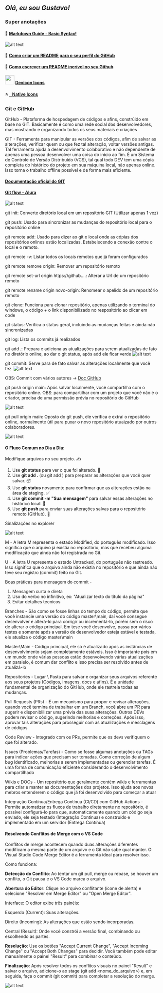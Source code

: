 ## *Olá, eu sou Gustavo!*
### Super anotações



#### 📃 [Markdown Guide - Basic Syntax!](https://www.markdownguide.org/basic-syntax/)
![alt text](image.png)


#### 📘 [Como criar um README para o seu perfil do GitHub](https://www.alura.com.br/artigos/como-criar-um-readme-para-seu-perfil-github)

#### 📘 [Como escrever um README incrível no seu Github](https://www.alura.com.br/artigos/escrever-bom-readme)

####  <img src="https://cdn.jsdelivr.net/gh/devicons/devicon@latest/icons/argocd/argocd-original.svg" width="30" height = "30" /> [Devicon Icons](https://devicon.dev/)
#### ⭐ [   Native Icons](https://gist.github.com/rxaviers/7360908#file-gistfile1-md)


### Git e GitHub

GitHub - Plataforma de hospedagem de códigos e afins, constrúido em base no GIT. Basicamente é como uma rede social dos desenvolvedores, mas mostrando e organizando todos os seus materiais e criações

GIT - Ferramenta para manipular as versões dos códigos, afim de salvar as alterações, verificar quem ou que fez tal alteração, voltar versões antigas. Tal ferramenta ajuda a desenvolvimento colaborativo e não dependente de apenas uma pessoa desenvolver uma coisa do início ao fim. É um Sistema de Controle de Versão Distribuído (VCS), tal qual todo DEV tem uma cópia completa do histórico do projeto em sua máquina local, não apenas online. Isso torna o trabalho offline possível e de forma mais eficiente.


#### [Documentação oficial do GIT](https://git-scm.com/book/pt-br/v2/Come%C3%A7ando-O-B%C3%A1sico-do-Git)
#### [Git flow - Alura](https://www.alura.com.br/artigos/git-flow-o-que-e-como-quando-utilizar)

![alt text](image-3.png)

git init: Converte diretório local em um repositório GIT (Utilizar apenas 1 vez)

git push: Usado para sincronizar as mudanças do repositório local para o repositório online

git remote add: Usado para dizer ao git o local onde as cópias dos repositórios onlines estão localizadas. Estabelecendo a conexão contre o local e o remoto.

git remote -v: Listar todos os locais remotos que já foram configurados

git remote remove origin: Remover um repositório remoto

git remote set-url origin https://github....: Alterar a Url de um repositório remoto

git remote rename origin novo-origin: Renomear o apelido de um repositório remoto

git clone: Funciona para clonar repositório, apenas utilizando o terminal do windows, o código + o link disponibilizado no respositório ao clicar em code

git status: Verifica o status geral, incluindo as mudanças feitas e ainda não sincronizadas

git log: Lista os commits já realizados

git add .: Prepara e adiciona as atualizações para serem atualizadas de fato no diretório online, ao dar o git status, após add ele ficar verde
![alt text](image-5.png)

git commit: Serve para de fato salvar as alterações localmente que você fez.
![alt text](image-6.png)

OBS: Commit com vários autores -> [Doc GitHub](https://docs.github.com/pt/pull-requests/committing-changes-to-your-project/creating-and-editing-commits/creating-a-commit-with-multiple-authors)

git push origin main: Após salvar localmente, você compartilha com o repositório online. OBS: para compartilhar com um projeto que você não é o criador, precisa de uma permissão prévia no repositório do GitHub

![alt text](image-7.png)

git pull origin main: Oposto do git push, ele verifica e extrai o repositório online, normalmente útil para puxar o novo repositório atuaizado por outros colaboradores.

![alt text](image-8.png)

#### O Fluxo Comum no Dia a Dia:
Modifique arquivos no seu projeto. ✍️
1) Use **git status** para ver o que foi alterado. 🤔
2) Use **git add .** (ou git add <arquivos>) para preparar as alterações que você quer salvar. 📦
3) Use **git status** novamente para confirmar que as alterações estão na área de staging. ✅
4) Use **git commit -m "Sua mensagem"** para salvar essas alterações no histórico local. 📝
5) Use **git push** para enviar suas alterações salvas para o repositório remoto (GitHub). 🚀





Sinalizações no explorer

![alt text](image-4.png)

M - A letra M representa o estado Modified, do português modificado. Isso significa que o arquivo já existia no repositório, mas que recebeu alguma modificação que ainda não foi registrada no Git.

U -  A letra U representa o estado Untracked, do português não rastreado. Isso significa que o arquivo ainda não existia no repositório e que ainda não teve seu registro (commit) feito no Git.

Boas práticas para mensagem do commit - 
1) Mensagem curta e direta
2) Uso do verbo no infinitivo, ex: "Atualizar texto do título da página"
3) Evitar detalhes tecnicos



Branches - São como se fosse linhas do tempo do código, permite que você instancie uma versão do código master\main, daí você consegue desenvolver e alterá-lo para corrigir ou incrementá-lo, porém sem o risco de alterar o código principal. Em tese você desenvolve, passa por vários testes e somente após a versão de desenvolvedor esteja estável e testada, ele atualiza o código master\main

Master\Main - Código principal, ele só é atualizado após as instâncias de desenvolvimento sejam completamente estáveis. Isso é importante pois em um mundo onde várias pessoas estão desenvolvendo várias atualizações em paralelo, é comum dar conflito e isso precisa ser resolvido antes de atualizá-lo

Repositories - Lugar \ Pasta para salvar e organizar seus arquivos referente aos seus projetos (Códigos, imagens, docs e afins). É a unidade fundamental de organização do GitHub, onde ele rastreia todas as mudanças.

Pull Requests (PRs) - É um mecanismo para propor e revisar alterações, quando você termina de trabalhar em um Branch, você abre um PR para sugerir e disponiblilizar uma prévia das suas alterações. Outros DEVs podem revisar o código, sugerindo melhorias e correções. Após isso, aprovar tais alterações para prosseguir com as atualizações e mesclagens de códigos

Code Review - Integrado com os PRs, permite que os devs verifiquem o que foi alterado.

Issues (Problemas/Tarefas) - Como se fosse algumas anotações ou TAGs para indicar ações que precisam ser tomadas. Como correção de algum bug identificado, melhorias a serem implementadas ou gerenciar tarefas. É uma forma de comunicação eficiente considerando o desenvolvimento compartilhado

Wikis e DOCs - Um repositório que geralmente contém wikis e ferramentas para criar e manter as documentações dos projetos. Isso ajuda aos novos mebros entenderem o código que já foi desenvolvido para começar a atuar

Integração Contínua/Entrega Contínua (CI/CD) com GitHub Actions - Permite automatizar os fluxos de trabalho diretamente no repositório, é possível configurá-lo para que, automaticamente quando um código seja enviado, ele seja testado (Integração Contínua) e construído e implementado em um servidor (Entrega Contínua)



#### Resolvendo Conflitos de Merge com o VS Code

Conflitos de merge acontecem quando duas alterações diferentes modificam a mesma parte de um arquivo e o Git não sabe qual manter. O Visual Studio Code Merge Editor é a ferramenta ideal para resolver isso.

Como funciona:

**Detecção do Conflito**: Ao tentar um git pull, merge ou rebase, se houver um conflito, o Git pausa e o VS Code marca o arquivo.

**Abertura do Editor**: Clique no arquivo conflitante (ícone de alerta) e selecione "Resolver em Merge Editor" ou "Open Merge Editor".

Interface: O editor exibe três painéis:

Esquerdo (Current): Suas alterações.

Direito (Incoming): As alterações que estão sendo incorporadas.

Central (Result): Onde você constrói a versão final, combinando ou escolhendo as partes.

**Resolução**: Use os botões "Accept Current Change", "Accept Incoming Change" ou "Accept Both Changes" para decidir. Você também pode editar manualmente o painel "Result" para combinar o conteúdo.

**Finalização**: Após resolver todos os conflitos visuais no painel "Result" e salvar o arquivo, adicione-o ao stage (git add <nome_do_arquivo>) e, em seguida, faça o commit (git commit) para completar a resolução do merge.

![alt text](image-9.png)